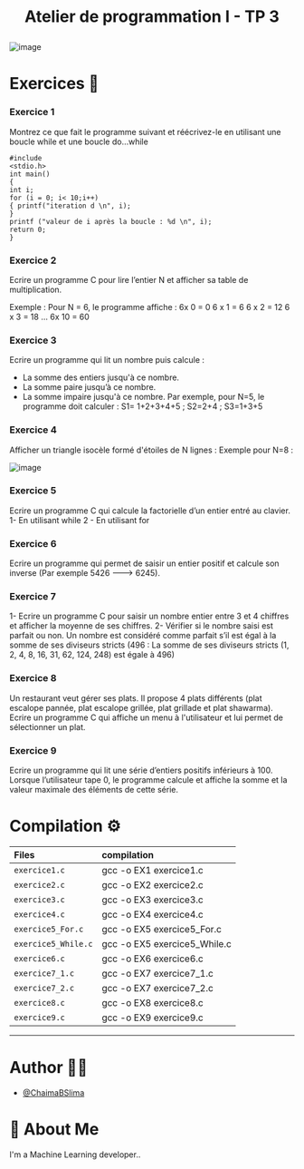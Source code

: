  <h1><p align="center"> Atelier de programmation I - TP 3  </h1></p></font>
 
![image](https://github.com/user-attachments/assets/3b70f6e5-9d82-49c2-90e8-1a9e3fd33366)



# Exercices :pushpin:

### Exercice 1 
Montrez ce que fait le programme suivant et réécrivez-le en utilisant une boucle while et une
boucle do…while

```
#include
<stdio.h>
int main()
{
int i;
for (i = 0; i< 10;i++)
{ printf("iteration d \n", i);
}
printf ("valeur de i après la boucle : %d \n", i);
return 0;
}
``` 

### Exercice 2 
Ecrire un programme C pour lire l’entier N et afficher sa table de multiplication.

Exemple :
Pour N = 6, le programme affiche :
6x 0 = 0
6 x 1 = 6
6 x 2 = 12
6 x 3 = 18
...
6x 10 = 60

### Exercice 3 
Ecrire un programme qui lit un nombre puis calcule :
- La somme des entiers jusqu'à ce nombre.
- La somme paire jusqu’à ce nombre.
- La somme impaire jusqu'à ce nombre.
Par exemple, pour N=5, le programme doit calculer :
S1= 1+2+3+4+5 ; S2=2+4 ; S3=1+3+5

### Exercice 4
Afficher un triangle isocèle formé d'étoiles de N lignes :
Exemple pour N=8 :

![image](https://github.com/user-attachments/assets/dbbb721b-187a-408b-9266-8304631a9bec)


### Exercice 5 
Ecrire un programme C qui calcule la factorielle d’un entier entré au clavier.
1- En utilisant while
2 - En utilisant for

### Exercice 6 
Ecrire un programme qui permet de saisir un entier positif et calcule son inverse
(Par exemple 5426 ---> 6245).

### Exercice 7 
1- Ecrire un programme C pour saisir un nombre entier entre 3 et 4 chiffres et afficher la
moyenne de ses chiffres.
2- Vérifier si le nombre saisi est parfait ou non.
Un nombre est considéré comme parfait s’il est égal à la somme de ses diviseurs stricts
(496 : La somme de ses diviseurs stricts (1, 2, 4, 8, 16, 31, 62, 124, 248) est égale à 496)

### Exercice 8 
Un restaurant veut gérer ses plats. Il propose 4 plats différents (plat escalope pannée, plat
escalope grillée, plat grillade et plat shawarma).
Ecrire un programme C qui affiche un menu à l'utilisateur et lui permet de sélectionner un
plat.

### Exercice 9
Ecrire un programme qui lit une série d’entiers positifs inférieurs à 100. Lorsque l’utilisateur
tape 0, le programme calcule et affiche la somme et la valeur maximale des éléments de
cette série.


# Compilation :gear:
| Files |  compilation              |
| :-------- |  :------------------------- |
| `exercice1.c` | gcc -o EX1 exercice1.c |
| `exercice2.c` | gcc -o EX2 exercice2.c |
| `exercice3.c` | gcc -o EX3 exercice3.c |
| `exercice4.c` | gcc -o EX4 exercice4.c |
| `exercice5_For.c` | gcc -o EX5 exercice5_For.c |
| `exercice5_While.c` | gcc -o EX5 exercice5_While.c |
| `exercice6.c` | gcc -o EX6 exercice6.c |
| `exercice7_1.c` | gcc -o EX7 exercice7_1.c | 
| `exercice7_2.c` | gcc -o EX7 exercice7_2.c | 
| `exercice8.c` | gcc -o EX8 exercice8.c |
| `exercice9.c` | gcc -o EX9 exercice9.c |

***
# Author :woman_technologist:

- [@ChaimaBSlima](https://github.com/ChaimaBSlima)


# 🚀 About Me
I'm a Machine Learning developer..


